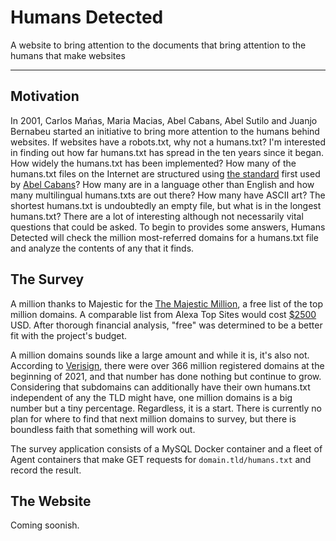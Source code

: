 # Humans Detected

A website to bring attention to the documents that bring attention to the humans that make websites

---

## Motivation

In 2001, Carlos Mańas, Maria Macias, Abel Cabans, Abel Sutilo and Juanjo Bernabeu started an initiative to bring more attention to the humans behind websites. If websites have a robots.txt, why not a humans.txt? I'm interested in finding out how far humans.txt has spread in the ten years since it began. How widely the humans.txt has been implemented? How many of the humans.txt files on the Internet are structured using [the standard] first used by [Abel Cabans]? How many are in a language other than English and how many multilingual humans.txts are out there? How many have ASCII art? The shortest humans.txt is undoubtedly an empty file, but what is in the longest humans.txt? There are a lot of interesting although not necessarily vital questions that could be asked. To begin to provides some answers, Humans Detected will check the million most-referred domains for a humans.txt file and analyze the contents of any that it finds.

## The Survey

A million thanks to Majestic for the [The Majestic Million], a free list of the top million domains. A comparable list from Alexa Top Sites would cost [$2500] USD. After thorough financial analysis, "free" was determined to be a better fit with the project's budget.

A million domains sounds like a large amount and while it is, it's also not. According to [Verisign], there were over 366 million registered domains at the beginning of 2021, and that number has done nothing but continue to grow. Considering that subdomains can additionally have their own humans.txt independent of any the TLD might have, one million domains is a big number but a tiny percentage. Regardless, it is a start. There is currently no plan for where to find that next million domains to survey, but there is boundless faith that something will work out.

The survey application consists of a MySQL Docker container and a fleet of Agent containers that make GET requests for `domain.tld/humans.txt` and record the result. 

## The Website

Coming soonish.

[$2500]: https://aws.amazon.com/marketplace/pp/B07QK2XWNV?ref_=srh_res_product_title
[Abel Cabans]: https://humanstxt.org/humans.txt
[The Majestic Million]: https://majestic.com/reports/majestic-million
[the standard]: https://humanstxt.org/Standard.html
[Verisign]: https://www.verisign.com/en_US/domain-names/dnib/index.xhtml
